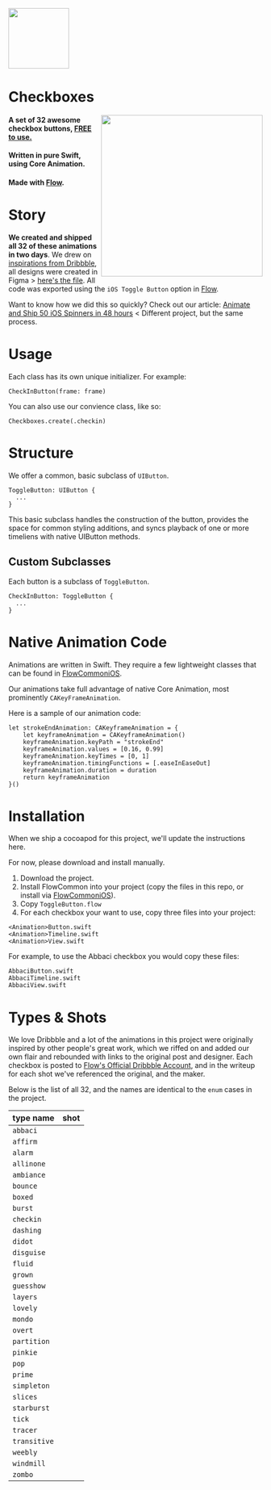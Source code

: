 <a href="https://createwithflow.com/?utm_source=github&utm_medium=checkboxes"><img src="https://github.com/createwithflow/Checkboxes/blob/master/Assets/flow-logo%402x.png" width="120" /></a>

# Checkboxes
<img align="right" src="https://github.com/createwithflow/Checkboxes/blob/master/Assets/checkBoxesAll32Portrait.gif" width="320" />

#### A set of 32 awesome checkbox buttons, <u>FREE to use.</u><br />
#### Written in pure Swift, using Core Animation.<br />
#### Made with [Flow](https://createwithflow.com/?utm_source=github&utm_medium=checkboxes).<br />

# Story
**We created and shipped all 32 of these animations in two days**. We drew on [inspirations from Dribbble](https://createwithflow.com/blog/steal-to-learn/), all designs were created in Figma > [here's the file](https://www.figma.com/file/SIGnizFPmXI1dYS7A5jdKr/CheckBoxes). All code was exported using the `iOS Toggle Button` option in [Flow](https://createwithflow.com/?utm_source=github&utm_medium=checkboxes).

Want to know how we did this so quickly? Check out our article: [Animate and Ship 50 iOS Spinners in 48 hours](https://createwithflow.com/blog/fifty-fortyeight/) < Different project, but the same process.

# Usage
Each class has its own unique initializer. For example:

```
CheckInButton(frame: frame)
```

You can also use our convience class, like so:

```
Checkboxes.create(.checkin)
```

# Structure
We offer a common, basic subclass of `UIButton`.

```
ToggleButton: UIButton {
  ...
}
```

This basic subclass handles the construction of the button, provides the space for common styling additions, and syncs playback of one or more timeliens with native UIButton methods.

## Custom Subclasses
Each button is a subclass of `ToggleButton`.

```
CheckInButton: ToggleButton {
  ...
}
```

# Native Animation Code
Animations are written in Swift. They require a few lightweight classes that can be found in [FlowCommoniOS](https://github.com/createwithflow/FlowCommoniOS).

Our animations take full advantage of native Core Animation, most prominently `CAKeyFrameAnimation`.

Here is a sample of our animation code:

```
let strokeEndAnimation: CAKeyframeAnimation = {
    let keyframeAnimation = CAKeyframeAnimation()
    keyframeAnimation.keyPath = "strokeEnd"
    keyframeAnimation.values = [0.16, 0.99]
    keyframeAnimation.keyTimes = [0, 1] 
    keyframeAnimation.timingFunctions = [.easeInEaseOut]
    keyframeAnimation.duration = duration
    return keyframeAnimation
}()
```

# Installation
When we ship a cocoapod for this project, we'll update the instructions here.

For now, please download and install manually. 

1. Download the project.
2. Install FlowCommon into your project (copy the files in this repo, or install via [FlowCommoniOS](https://github.com/createwithflow/FlowCommoniOS)).
3. Copy `ToggleButton.flow`
4. For each checkbox your want to use, copy three files into your project:

```
<Animation>Button.swift
<Animation>Timeline.swift
<Animation>View.swift
```

For example, to use the Abbaci checkbox you would copy these files:

```
AbbaciButton.swift
AbbaciTimeline.swift
AbbaciView.swift
```


# Types & Shots
We love Dribbble and a lot of the animations in this project were originally inspired by other people's great work, which we riffed on and added our own flair and rebounded with links to the original post and designer. Each checkbox is posted to [Flow's Official Dribbble Account](https://dribbble.com/createwithflow), and in the writeup for each shot we've referenced the original, and the maker. 

Below is the list of all 32, and the names are identical to the `enum` cases in the project.

| type name | shot |
|---|---|
| `abbaci` | []() |
| `affirm` | []() |
| `alarm` | []() |
| `allinone` | []() |
| `ambiance` | []() |
| `bounce` | []() |
| `boxed` | []() |
| `burst` | []() |
| `checkin` | []() |
| `dashing` | []() |
| `didot` | []() |
| `disguise` | []() |
| `fluid` | []() |
| `grown` | []() |
| `guesshow` | []() |
| `layers` | []() |
| `lovely` | []() |
| `mondo` | []() |
| `overt` | []() |
| `partition` | []() |
| `pinkie` | []() |
| `pop` | []() |
| `prime` | []() |
| `simpleton` | []() |
| `slices` | []() |
| `starburst` | []() |
| `tick` | []() |
| `tracer` | []() |
| `transitive` | []() |
| `weebly` | []() |
| `windmill` | []() |
| `zombo` | []() |
